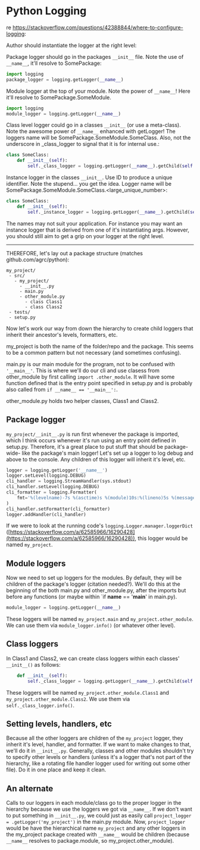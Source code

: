 # Python Logging

re https://stackoverflow.com/questions/42388844/where-to-configure-logging:

Author should instantiate the logger at the right level:

Package logger should go in the packages `__init__` file. Note the use of `__name__`, it'll resolve to SomePackage:
```python
import logging
package_logger = logging.getLogger(__name__)
```

Module logger at the top of your module. Note the power of `__name__`! Here it'll resolve to SomePackage.SomeModule.
```python
import logging
module_logger = logging.getLogger(__name__)
```

Class level logger could go in a classes `__init__` (or use a meta-class). Note the awesome power of `__name__` enhanced with getLogger! The loggers name will be SomePackage.SomeModule.SomeClass. Also, not the underscore in _class_logger to signal that it is for internal use.:
```python
class SomeClass:
    def __init__(self):
        self._class_logger = logging.getLogger(__name__).getChild(self.__class__.__name__)
```

Instance logger in the classes `__init__`. Use ID to produce a unique identifier. Note the stupend... you get the idea. Logger name will be SomePackage.SomeModule.SomeClass.<large_unique_number>:
```python
class SomeClass:
    def __init__(self):
        self._instance_logger = logging.getLogger(__name__).getChild(self.__class__.__name__).getChild(id(self))
```

The names may not suit your application. For instance you may want an instance logger that is derived from one of it's instantiating args. However, you should still aim to get a grip on your logger at the right level.

---

THEREFORE, let's lay out a package structure (matches github.com/agrc/python):
```
my_project/
 - src/
   - my_project/
     - __init__.py
     - main.py
     - other_module.py
       - class Class1
       - class Class2
 - tests/
 - setup.py
```

Now let's work our way from down the hierarchy to create child loggers that inherit their ancestor's levels, formatters, etc. 

my_project is both the name of the folder/repo and the package. This seems to be a common pattern but not necessary (and sometimes confusing).

main.py is our main module for the program, not to be confused with `'__main__'`. This is where we'll do our cli and use clasess from other_module by first calling `import .other_module`. It will have some function defined that is the entry point specified in setup.py and is probably also called from `if __name__ == '__main__':`. 

other_module.py holds two helper classes, Class1 and Class2. 

## Package logger

`my_project/__init__.py` is run first whenever the package is imported, which I think occurs whenever it's run using an entry point defined in setup.py. Therefore, it's a great place to put stuff that should be package-wide- like the package's main logger! Let's set up a logger to log debug and above to the console. Any children of this logger will inherit it's level, etc.

```python
logger = logging.getLogger('__name__')
logger.setLevel(logging.DEBUG)
cli_handler = logging.StreamHandler(sys.stdout)
cli_handler.setLevel(logging.DEBUG)
cli_formatter = logging.Formatter(
    fmt='%(levelname)-7s %(asctime)s %(module)10s:%(lineno)5s %(message)s', datefmt='%m-%d %H:%M:%S'
)
cli_handler.setFormatter(cli_formatter)
logger.addHandler(cli_handler)
```

If we were to look at the running code's `logging.Logger.manager.loggerDict` ([https://stackoverflow.com/a/62585966/16290428](https://stackoverflow.com/a/62585966/16290428)), this logger would be named `my_project`.

## Module loggers
Now we need to set up loggers for the modules. By default, they will be children of the package's logger (citation needed?). We'll do this at the beginning of the both main.py and other_module.py, after the imports but before any functions (or maybe within `if __name__ == '__main__' in main.py).

```python
module_logger = logging.getLogger(__name__)
```

These loggers will be named `my_project.main` and `my_project.other_module`. We can use them via `module_logger.info()` (or whatever other level).

## Class loggers

In Class1 and Class2, we can create class loggers within each classes' `__init__()` as follows:

```python
    def __init__(self):
        self._class_logger = logging.getLogger(__name__).getChild(self.__class__.__name__)
```

These loggers will be named `my_project.other_module.Class1` and `my_project.other_module.Class2`. We use them via `self._class_logger.info()`.

## Setting levels, handlers, etc

Because all the other loggers are children of the `my_project` logger, they inherit it's level, handler, and formatter. If we want to make changes to that, we'll do it in `__init__.py`.  Generally, classes and other modules shouldn't try to specify other levels or handlers (unless it's a logger that's not part of the hierarchy, like a rotating file handler logger used for writing out some other file). Do it in one place and keep it clean.

## An alternate

Calls to our loggers in each module/class go to the proper logger in the hierarchy because we use the loggers we got via `__name__`. If we don't want to put something in `__init__.py`, we could just as easily call `project_logger = .getLogger('my_project')` in the main.py module. Now, `project_logger` would be have the hierarchical name `my_project` and any other loggers in the my_project package created with `__name__` would be children (because `__name__` resolves to package.module, so my_project.other_module). 